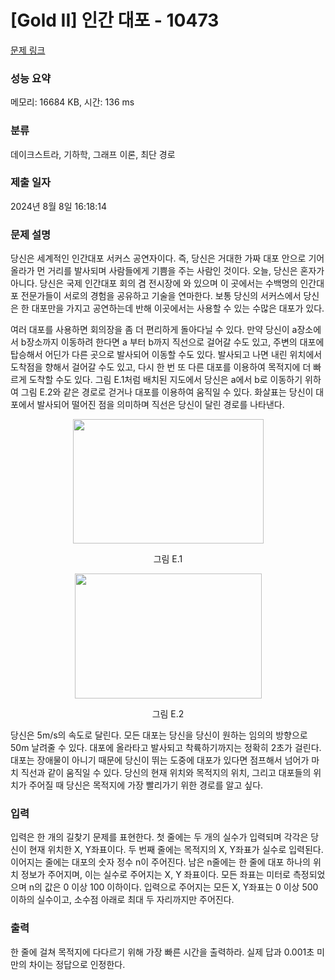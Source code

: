 # [Gold II] 인간 대포 - 10473 

[문제 링크](https://www.acmicpc.net/problem/10473) 

### 성능 요약

메모리: 16684 KB, 시간: 136 ms

### 분류

데이크스트라, 기하학, 그래프 이론, 최단 경로

### 제출 일자

2024년 8월 8일 16:18:14

### 문제 설명

<p>당신은 세계적인 인간대포 서커스 공연자이다. 즉, 당신은 거대한 가짜 대포 안으로 기어올라가 먼 거리를 발사되며 사람들에게 기쁨을 주는 사람인 것이다. 오늘, 당신은 혼자가 아니다. 당신은 국제 인간대포 회의 겸 전시장에 와 있으며 이 곳에서는 수백명의 인간대포 전문가들이 서로의 경험을 공유하고 기술을 연마한다. 보통 당신의 서커스에서 당신은 한 대포만을 가지고 공연하는데 반해 이곳에서는 사용할 수 있는 수많은 대포가 있다.</p>

<p>여러 대포를 사용하면 회의장을 좀 더 편리하게 돌아다닐 수 있다. 만약 당신이 a장소에서 b장소까지 이동하려 한다면 a 부터 b까지 직선으로 걸어갈 수도 있고, 주변의 대포에 탑승해서 어딘가 다른 곳으로 발사되어 이동할 수도 있다. 발사되고 나면 내린 위치에서 도착점을 향해서 걸어갈 수도 있고, 다시 한 번 또 다른 대포를 이용하여 목적지에 더 빠르게 도착할 수도 있다. 그림 E.1처럼 배치된 지도에서 당신은 a에서 b로 이동하기 위하여 그림 E.2와 같은 경로로 걷거나 대포를 이용하여 움직일 수 있다. 화살표는 당신이 대포에서 발사되어 떨어진 점을 의미하며 직선은 당신이 달린 경로를 나타낸다.</p>

<p style="text-align:center"><img alt="" src="https://onlinejudgeimages.s3-ap-northeast-1.amazonaws.com/upload/images2/human1.png" style="height:199px; width:305px"></p>

<p style="text-align:center">그림 E.1</p>

<p style="text-align:center"><img alt="" src="https://onlinejudgeimages.s3-ap-northeast-1.amazonaws.com/upload/images2/human2.png" style="height:200px; width:299px"></p>

<p style="text-align:center">그림 E.2</p>

<p>당신은 5m/s의 속도로 달린다. 모든 대포는 당신을 당신이 원하는 임의의 방향으로 50m 날려줄 수 있다. 대포에 올라타고 발사되고 착륙하기까지는 정확히 2초가 걸린다. 대포는 장애물이 아니기 때문에 당신이 뛰는 도중에 대포가 있다면 점프해서 넘어가 마치 직선과 같이 움직일 수 있다. 당신의 현재 위치와 목적지의 위치, 그리고 대포들의 위치가 주어질 때 당신은 목적지에 가장 빨리가기 위한 경로를 알고 싶다.</p>

### 입력 

 <p>입력은 한 개의 길찾기 문제를 표현한다. 첫 줄에는 두 개의 실수가 입력되며 각각은 당신이 현재 위치한 X, Y좌표이다. 두 번째 줄에는 목적지의 X, Y좌표가 실수로 입력된다. 이어지는 줄에는 대포의 숫자 정수 n이 주어진다. 남은 n줄에는 한 줄에 대포 하나의 위치 정보가 주어지며, 이는 실수로 주어지는 X, Y 좌표이다. 모든 좌표는 미터로 측정되었으며 n의 값은 0 이상 100 이하이다. 입력으로 주어지는 모든 X, Y좌표는 0 이상 500 이하의 실수이고, 소수점 아래로 최대 두 자리까지만 주어진다.</p>

### 출력 

 <p>한 줄에 걸쳐 목적지에 다다르기 위해 가장 빠른 시간을 출력하라. 실제 답과 0.001초 미만의 차이는 정답으로 인정한다.</p>

